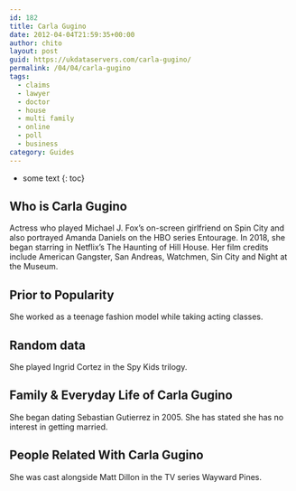 ```yaml
---
id: 182
title: Carla Gugino
date: 2012-04-04T21:59:35+00:00
author: chito
layout: post
guid: https://ukdataservers.com/carla-gugino/
permalink: /04/04/carla-gugino
tags:
  - claims
  - lawyer
  - doctor
  - house
  - multi family
  - online
  - poll
  - business
category: Guides
---
```


* some text
{: toc}


## Who is  Carla Gugino
                  
                  
                  
Actress who played Michael J. Fox&#8217;s on-screen girlfriend on Spin City and also portrayed Amanda Daniels on the HBO series Entourage. In 2018, she began starring in Netflix&#8217;s The Haunting of Hill House. Her film credits include American Gangster, San Andreas, Watchmen, Sin City and Night at the Museum. 
                  
                
                
                
## Prior to Popularity 
                  
                  
                  
She worked as a teenage fashion model while taking acting classes. 
                  
                
                
                
## Random data 
                  
                  
                  
She played Ingrid Cortez in the Spy Kids trilogy. 
                  
                
                
                
## Family & Everyday Life of Carla Gugino
                  
                  
                  
She began dating Sebastian Gutierrez in 2005. She has stated she has no interest in getting married. 
                  
                
                
                
## People Related With  Carla Gugino
                  
                  
                  
She was cast alongside Matt Dillon in the TV series Wayward Pines.  
                  
                
              
            
          
          
          
    
    
  
